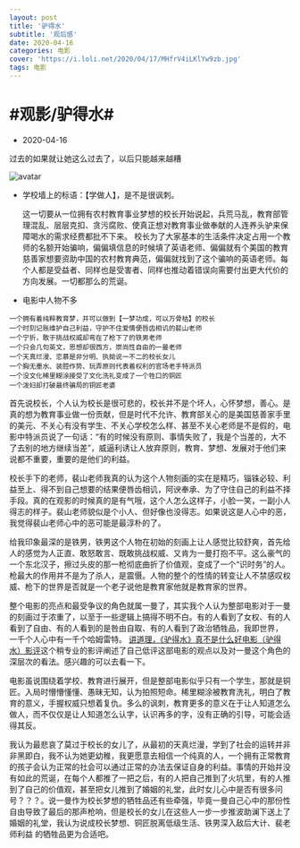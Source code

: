```yaml
---
layout: post
title: '驴得水'
subtitle: '观后感'
date: 2020-04-16
categories: 电影
cover: 'https://i.loli.net/2020/04/17/MHfrV4iLKlYw9zb.jpg'
tags: 电影
---
```


# #观影/驴得水#
- 2020-04-16

过去的如果就让她这么过去了，以后只能越来越糟

![avatar](https://i.loli.net/2020/04/17/MHfrV4iLKlYw9zb.jpg)

- 学校墙上的标语：【学做人】，是不是很讽刺。

	这一切要从一位拥有农村教育事业梦想的校长开始说起，兵荒马乱，教育部管理混乱、层层克扣、贪污腐败、使真正想对教育事业做奉献的人连养头驴来保障喝水的需求经费都批不下来。
	校长为了大家基本的生活条件决定占用一个教师的名额开始骗响，偏偏填信息的时候填了英语老师、偏偏就有个美国的教育慈善家想要资助中国的农村教育典范，偏偏就找到了这个骗响的英语老师。每个人都是受益者、同样也是受害者、同样也推动着错误向需要付出更大代价的方向发展。一切都那么的荒诞。

* 电影中人物不多
```
一个拥有着纯粹教育梦，并可以做到【一梦功成，可以万骨枯】的校长
一个时刻记账维护自己利益，守护不住爱情便唇齿相讥的裴山老师
一个宁折，敢于挑战权威却弯在了枪下了的铁男老师
一个只会几句英文，思想却很西方，崇尚性自由的一曼老师
一个天真烂漫、恋慕是非分明、执拗说一不二的校长女儿
一个胸无墨水、装腔作势、玩弄原则代表着权利的官场老手特派员
一个没文化稀里糊涂接受了文化洗礼变成了一个牲口的铜匠
一个泼妇却打破最终骗局的铜匠老婆
```

首先说校长，个人认为校长是很可悲的，校长并不是个坏人，心怀梦想，善心。是真的想为教育事业做一份贡献，但是时代不允许、教育部关心的是美国慈善家手里的美元、不关心有没有学生、不关心学校怎么样、甚至不关心老师是不是假的，电影中特派员说了一句话：“有的时候没有原则、事情失败了，我是个当差的，大不了去别的地方继续当差”，威逼利诱让人放弃原则，教育、梦想、发展对于他们来说都不重要，重要的是他们的利益。

校长手下的老师，裴山老师我真的认为这个人物刻画的实在是精巧，锱铢必较、利益至上、得不到自己想要的结果便唇齿相讥，阿谀奉承、为了守住自己的利益不择手段。真的在观影的时候真的是有气哦，这个人怎么这样子，小脸一笑，一副小人得志的样子。裴山老师貌似是个小人、但好像也没得志。如果说这是人心中的恶，我觉得裴山老师心中的恶可能是最淳朴的了。

给我印象最深的是铁男，铁男这个人物在初始的刻画上让人感觉比较舒爽，首先给人的感觉为人正直、敢怒敢言、既敢挑战权威、又肯为一曼打抱不平。这么豪气的一个东北汉子，擦过头皮的那一枪彻底曲折了价值观，变成了一个“识时务”的人。枪最大的作用并不是为了杀人，是震慑。人物的整个的性情的转变让人不禁感叹权威、枪下的世界是否就是一个老子说他是教育家他就是教育家的世界。

整个电影的亮点和最受争议的角色就属一曼了，其实我个人认为整部电影对于一曼的刻画过于浓重了，以至于一些逻辑上搞得不明不白。有的人看到了女权、有的人看到了自由、有的人看到的是咎由自取、有的人看到了政治牺牲品，我即世界， 一千个人心中有一千个哈姆雷特。
[讲道理，《驴得水》真不是什么好电影（驴得水）影评](https://movie.douban.com/review/8154000/)这个稍专业的影评阐述了自己低评这部电影的观点以及对一曼这个角色的深层次的看法。感兴趣的可以去看一下。

电影虽说围绕着学校、教育进行展开，但是整部电影似乎只有一个学生，那就是铜匠。入局时懵懵懂懂、愚昧无知，认为拍照短命。稀里糊涂被教育洗礼，明白了教育的意义，手握权威只想着复仇。多么的讽刺，教育更多的意义在于让人知道怎么做人，而不仅仅是让人知道怎么认字，认识再多的字，没有正确的引导，可能会适得其反。

我认为最悲哀了莫过于校长的女儿了，从最初的天真烂漫，学到了社会的运转并非非黑即白，我不认为她更幼稚，我更愿意去相信一个纯真的人，一个拥有正常教育的孩子会认为正常的社会可以通过正常的办法去保证自身的利益。事情的开始并没有如此的荒诞，在每个人都推了一把之后，有的人把自己推到了火坑里，有的人推到了自己的价值观，甚至把女儿推到了婚姻的礼堂，此时女儿心中是否有很多问号？？？。说一曼作为校长梦想的牺牲品还有些牵强，毕竟一曼自己心中的那份性自由导致了最后的那声枪响，但是校长的女儿在这些人一步一步推波助澜下送上了婚姻的礼堂，我认为说成校长梦想、铜匠脱离低级生活、铁男深入敌后大计、裴老师利益 的牺牲品更为合适吧。


